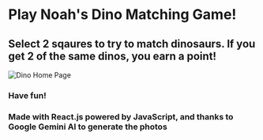 # Play Noah's Dino Matching Game!

## Select 2 sqaures to try to match dinosaurs. If you get 2 of the same dinos, you earn a point!

![Dino Home Page](/dino_game/public/images/DinoGame.png)

### Have fun!

### Made with React.js powered by JavaScript, and thanks to Google Gemini AI to generate the photos

